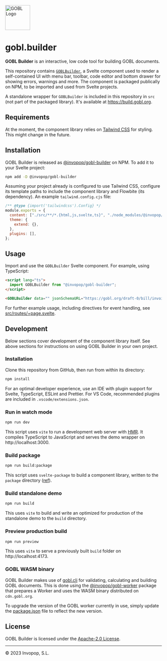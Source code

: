 <img src="https://github.com/invopop/gobl/blob/main/gobl_logo_black_rgb.svg?raw=true" width="80" alt="GOBL Logo">

# gobl.builder

**GOBL Builder** is an interactive, low code tool for building GOBL documents.

This repository contains [`GOBLBuilder`](src/lib/GOBLBuilder.svelte), a Svelte
component used to render a self-contained UI with menu bar, toolbar, code editor
and bottom drawer for showing errors, warnings and more. The component is
packaged publically on NPM, to be imported and used from Svelte projects.

A standalone wrapper for `GOBLBuilder` is included in this repository in `src`
(not part of the packaged library). It's available at https://build.gobl.org.

## Requirements

At the moment, the component library relies on [Tailwind
CSS](https://tailwindcss.com/) for styling. This might change in the future.

## Installation

GOBL Builder is released as
[@invopop/gobl-builder](https://www.npmjs.com/package/@invopop/gobl-builder) on
NPM. To add it to your Svelte project:

```sh
npm add -D @invopop/gobl-builder
```

Assuming your project already is configured to use Tailwind CSS, configure its
template paths to include the component library and Flowbite (its dependency).
An example `tailwind.config.cjs` file:

```js
/** @type {import('tailwindcss').Config} */
module.exports = {
  content: ["./src/**/*.{html,js,svelte,ts}", "./node_modules/@invopop/gobl-builder/**/*.{html,js,svelte,ts}"],
  theme: {
    extend: {},
  },
  plugins: [],
};
```

## Usage

Import and use the `GOBLBuilder` Svelte component. For example, using
TypeScript:

```html
<script lang="ts">
  import GOBLBuilder from "@invopop/gobl-builder";
</script>

<GOBLBuilder data="" jsonSchemaURL="https://gobl.org/draft-0/bill/invoice" />
```

For further example usage, including directives for event handling, see
[src/routes/+page.svelte](src/routes/+page.svelte).

## Development

Below sections cover development of the component library itself. See above
sections for instructions on using GOBL Builder in your own project.

### Installation

Clone this repository from GitHub, then run from within its directory:

```sh
npm install
```

For an optimal developer experience, use an IDE with plugin support for Svelte,
TypeScript, ESLint and Prettier. For VS Code, recommended plugins are included
in `.vscode/extensions.json`.

### Run in watch mode

```sh
npm run dev
```

This script uses `vite` to run a development web server with
[HMR](https://vitejs.dev/guide/features.html#hot-module-replacement). It
compiles TypeScript to JavaScript and serves the demo wrapper on
http://localhost:3000.

### Build package

```sh
npm run build:package
```

This script uses `svelte-package` to build a component library, written to the
`package` directory ([ref](https://kit.svelte.dev/docs/packaging)).

### Build standalone demo

```sh
npm run build
```

This uses `vite` to build and write an optimized for production of the
standalone demo to the `build` directory.

### Preview production build

```sh
npm run preview
```

This uses `vite` to serve a previously built `build` folder on
http://localhost:4173.

### GOBL WASM binary

GOBL Builder makes use of [gobl.cli](https://github.com/invopop/gobl.cli) for
validating, calculating and building GOBL documents. This is done using the [@invopop/gobl-worker](https://www.npmjs.com/package/@invopop/gobl-worker) package that prepares a Worker and uses the WASM binary distributed on `cdn.gobl.org`.

To upgrade the version of the GOBL worker currently in use, simply update the [package.json](./package.json) file to reflect the new version.

## License

GOBL Builder is licensed under the [Apache-2.0 License](LICENSE).

---

© 2023 Invopop, S.L.
